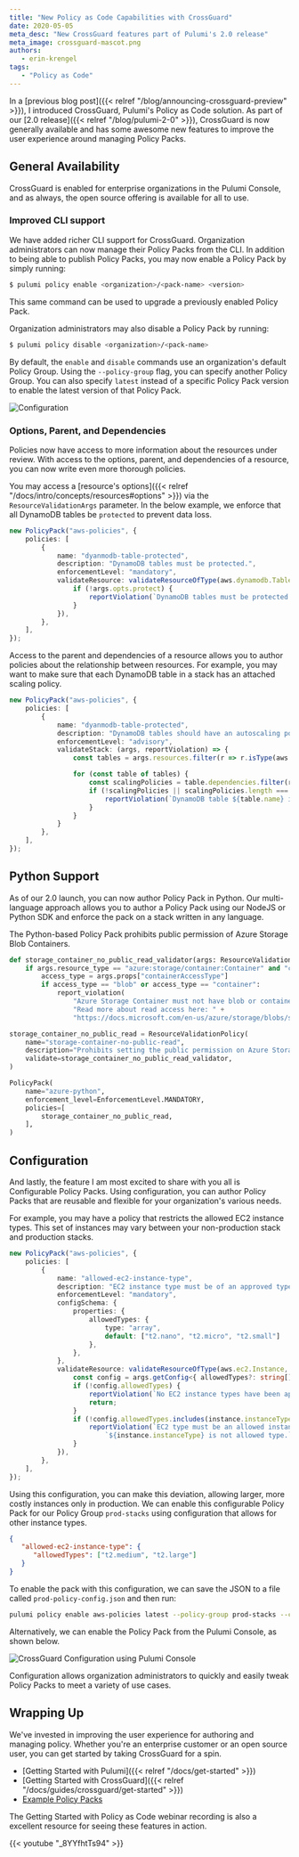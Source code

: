 ```yaml
---
title: "New Policy as Code Capabilities with CrossGuard"
date: 2020-05-05
meta_desc: "New CrossGuard features part of Pulumi's 2.0 release"
meta_image: crossguard-mascot.png
authors:
   - erin-krengel
tags:
   - "Policy as Code"
---
```


In a [previous blog post]({{< relref "/blog/announcing-crossguard-preview" >}}), I introduced CrossGuard, Pulumi's Policy as Code solution. As part of our [2.0 release]({{< relref "/blog/pulumi-2-0" >}}), CrossGuard is now generally available and has some awesome new features to improve the user experience around managing Policy Packs.

<!--more-->

## General Availability

CrossGuard is enabled for enterprise organizations in the Pulumi Console, and as always, the open source offering is available for all to use.

### Improved CLI support

We have added richer CLI support for CrossGuard. Organization administrators can now manage their Policy Packs from the CLI. In addition to being able to publish Policy Packs, you may now enable a Policy Pack by simply running:

```bash
$ pulumi policy enable <organization>/<pack-name> <version>
```

This same command can be used to upgrade a previously enabled Policy Pack.

Organization administrators may also disable a Policy Pack by running:

```bash
$ pulumi policy disable <organization>/<pack-name>
```

By default, the `enable` and `disable` commands use an organization's default Policy Group. Using the `--policy-group` flag, you can specify another Policy Group. You can also specify `latest` instead of a specific Policy Pack version to enable the latest version of that Policy Pack.

![Configuration](config.png)

### Options, Parent, and Dependencies

Policies now have access to more information about the resources under review. With access to the options, parent, and dependencies of a resource, you can now write even more thorough policies.

You may access a [resource's options]({{< relref "/docs/intro/concepts/resources#options" >}}) via the `ResourceValidationArgs` parameter. In the below example, we enforce that all DynamoDB tables be `protected` to prevent data loss.

```typescript
new PolicyPack("aws-policies", {
    policies: [
        {
            name: "dyanmodb-table-protected",
            description: "DynamoDB tables must be protected.",
            enforcementLevel: "mandatory",
            validateResource: validateResourceOfType(aws.dynamodb.Table, (_, args, reportViolation) => {
                if (!args.opts.protect) {
                    reportViolation(`DynamoDB tables must be protected to prevent data loss.`);
                }
            }),
        },
    ],
});
```

Access to the parent and dependencies of a resource allows you to author policies about the relationship between resources. For example, you may want to make sure that each DynamoDB table in a stack has an attached scaling policy.

```typescript
new PolicyPack("aws-policies", {
    policies: [
        {
            name: "dyanmodb-table-protected",
            description: "DynamoDB tables should have an autoscaling policy.",
            enforcementLevel: "advisory",
            validateStack: (args, reportViolation) => {
                const tables = args.resources.filter(r => r.isType(aws.dynamodb.Table))

                for (const table of tables) {
                    const scalingPolicies = table.dependencies.filter(r => r.isType(aws.appautoscaling.Policy));
                    if (!scalingPolicies || scalingPolicies.length === 0) {
                        reportViolation(`DynamoDB table ${table.name} is missing a scaling policy.`);
                    }
                }
            }
        },
    ],
});
```

## Python Support

As of our 2.0 launch, you can now author Policy Pack in Python. Our multi-language approach allows you to author a Policy Pack using our NodeJS or Python SDK and enforce the pack on a stack written in any language.

The Python-based Policy Pack prohibits public permission of Azure Storage Blob Containers.

```python
def storage_container_no_public_read_validator(args: ResourceValidationArgs, report_violation: ReportViolation):
    if args.resource_type == "azure:storage/container:Container" and "containerAccessType" in args.props:
        access_type = args.props["containerAccessType"]
        if access_type == "blob" or access_type == "container":
            report_violation(
                "Azure Storage Container must not have blob or container access set. " +
                "Read more about read access here: " +
                "https://docs.microsoft.com/en-us/azure/storage/blobs/storage-manage-access-to-resources")

storage_container_no_public_read = ResourceValidationPolicy(
    name="storage-container-no-public-read",
    description="Prohibits setting the public permission on Azure Storage Blob Containers.",
    validate=storage_container_no_public_read_validator,
)

PolicyPack(
    name="azure-python",
    enforcement_level=EnforcementLevel.MANDATORY,
    policies=[
        storage_container_no_public_read,
    ],
)
```

## Configuration

And lastly, the feature I am most excited to share with you all is Configurable Policy Packs. Using configuration, you can author Policy Packs that are reusable and flexible for your organization's various needs.

For example, you may have a policy that restricts the allowed EC2 instance types. This set of instances may vary between your non-production stack and production stacks.

```typescript
new PolicyPack("aws-policies", {
    policies: [
        {
            name: "allowed-ec2-instance-type",
            description: "EC2 instance type must be of an approved type.",
            enforcementLevel: "mandatory",
            configSchema: {
                properties: {
                    allowedTypes: {
                        type: "array",
                        default: ["t2.nano", "t2.micro", "t2.small"]
                    },
                },
            },
            validateResource: validateResourceOfType(aws.ec2.Instance, (instance, args, reportViolation) => {
                const config = args.getConfig<{ allowedTypes?: string[] }>();
                if (!config.allowedTypes) {
                    reportViolation(`No EC2 instance types have been approved.`);
                    return;
                }
                if (!config.allowedTypes.includes(instance.instanceType)) {
                    reportViolation(`EC2 type must be an allowed instance type: ${config.allowedTypes}. ` +
                        `${instance.instanceType} is not allowed type.`);
                }
            }),
        },
    ],
});
```

Using this configuration, you can make this deviation, allowing larger, more costly instances only in production. We can enable this configurable Policy Pack for our Policy Group `prod-stacks` using configuration that allows for other instance types.

```json
{
   "allowed-ec2-instance-type": {
      "allowedTypes": ["t2.medium", "t2.large"]
   }
}
```

To enable the pack with this configuration, we can save the JSON to a file called `prod-policy-config.json` and then run:

```bash
pulumi policy enable aws-policies latest --policy-group prod-stacks --config prod-policy-config.json
```

Alternatively, we can enable the Policy Pack from the Pulumi Console, as shown below.

![CrossGuard Configuration using Pulumi Console](config.png)

Configuration allows organization administrators to quickly and easily tweak Policy Packs to meet a variety of use cases.

## Wrapping Up

We've invested in improving the user experience for authoring and managing policy. Whether you're an enterprise customer or an open source user, you can get started by taking CrossGuard for a spin.

* [Getting Started with Pulumi]({{< relref "/docs/get-started" >}})
* [Getting Started with CrossGuard]({{< relref "/docs/guides/crossguard/get-started" >}})
* [Example Policy Packs](https://github.com/pulumi/examples/tree/master/policy-packs)

The Getting Started with Policy as Code webinar recording is also a excellent resource for seeing these features in action.

{{< youtube "_8YYfhtTs94" >}}
